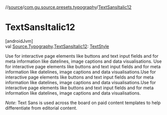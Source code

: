 //[source](../../index.md)/[com.gu.source.presets.typography](index.md)/[TextSansItalic12](-text-sans-italic12.md)

# TextSansItalic12

[androidJvm]\
val [Source.Typography](../com.gu.source/-source/-typography/index.md).[TextSansItalic12](-text-sans-italic12.md): [TextStyle](https://developer.android.com/reference/kotlin/androidx/compose/ui/text/TextStyle.html)

Use for interactive page elements like buttons and text input fields and for meta information like datelines, image captions and data visualisations. Use for interactive page elements like buttons and text input fields and for meta information like datelines, image captions and data visualisations.Use for interactive page elements like buttons and text input fields and for meta information like datelines, image captions and data visualisations.Use for interactive page elements like buttons and text input fields and for meta information like datelines, image captions and data visualisations.

*Note*: Text Sans is used across the board on paid content templates to help differentiate from editorial content.
